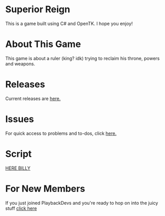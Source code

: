 
# Superior Reign
This is a game built using C# and OpenTK. I hope you enjoy!

# About This Game
This game is about a ruler (king? idk) trying to reclaim his throne, powers and weapons.

# Releases
Current releases are [here.](https://github.com/LordSuperior77/Superior-Reign/releases)

# Issues
For quick access to problems and to-dos, click [here.](https://github.com/LordSuperior77/Superior-Reign/issues)

# Script
[HERE BILLY](https://playbackdevs.github.io/Superior-Reign/Script)

# For New Members
If you just joined PlaybackDevs and you're ready to hop on into the juicy stuff [click here](https://github.com/PlaybackDevs/Superior-Reign.wiki.git)
